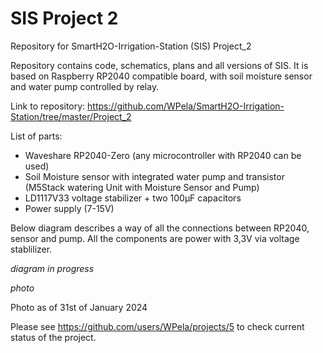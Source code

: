 # SIS Project 2
Repository for SmartH2O-Irrigation-Station (SIS) Project_2

Repository contains code, schematics, plans and all versions of SIS. It is based on Raspberry RP2040 compatible board, with soil moisture sensor and water pump controlled by relay.

Link to repository: https://github.com/WPela/SmartH2O-Irrigation-Station/tree/master/Project_2

List of parts:
 - Waveshare RP2040-Zero (any microcontroller with RP2040 can be used)
 - Soil Moisture sensor with integrated water pump and transistor (M5Stack watering Unit with Moisture Sensor and Pump)
 - LD1117V33 voltage stabilizer + two 100µF capacitors
 - Power supply (7-15V)

Below diagram describes a way of all the connections between RP2040, sensor and pump. All the components are power with 3,3V via voltage stablilizer. 

*diagram in progress*

*photo*

Photo as of 31st of January 2024

Please see https://github.com/users/WPela/projects/5 to check current status of the project.

